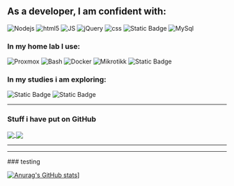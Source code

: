 ## As a developer, I am confident with:
<p>
  <img alt="Nodejs" src="https://img.shields.io/badge/-Nodejs-43853d?style=flat-square&logo=Node.js&logoColor=white" />
  <img alt="html5" src="https://img.shields.io/badge/-HTML5-E34F26?style=flat-square&logo=html5&logoColor=white" />
  <img alt="JS" src="https://img.shields.io/badge/-JavaScript-%23F7DF1E?style=flat-square&logo=javascript&logoColor=white">
  <img alt="jQuery" src="https://img.shields.io/badge/-jQuery-%230769AD?style=flat-square&logo=jquery">
  <img alt="css" src="https://img.shields.io/badge/-CSS-%231572B6?style=flat-square&logo=css3&logoColor=white" />
  <img alt="Static Badge" src="https://img.shields.io/badge/-Sequelize-%2352B0E7?style=flat-square&logo=sequelize&logoColor=white">
  <img alt="MySql" src="https://img.shields.io/badge/-mysql-%234479A1?style=flat-square&logo=mysql&logoColor=white">
</p>

### In my home lab I use:
<p>
  <img alt="Proxmox" src="https://img.shields.io/badge/-PVE-%23E57000?style=flat-square&logo=Proxmox&logoColor=white">
  <img alt="Bash" src="https://img.shields.io/badge/-gnubash-%234EAA25?style=flat-square&logo=gnubash&logoColor=white">
  <img alt="Docker" src="https://img.shields.io/badge/-Docker-46a2f1?style=flat-square&logo=docker&logoColor=white" />
  <img alt="Mikrotikk" src="https://img.shields.io/badge/-Mikrotik-%23293239?style=flat-square&logo=mikrotik&logoColor=white">
<img alt="Static Badge" src="https://img.shields.io/badge/-RPI-%2396060C?style=flat-square&logo=pihole&logoColor=white">

</p>

### In my studies i am exploring:
<p>
  <img alt="Static Badge" src="https://img.shields.io/badge/-Python-%233776AB?style=flat-square&logo=python&logoColor=white">
<img alt="Static Badge" src="https://img.shields.io/badge/-Linux-%23557C94?style=flat-square&logo=kalilinux&logoColor=white">
</p>

<hr>

### Stuff i have put on GitHub
<a href="https://github.com/hrHVN/hrHVN/blob/main/README.md">
  <img align="center" src="https://github-readme-stats.vercel.app/api?username=hrHVN&show_icons=true&theme=radical&count_private=true&layout=compact" />
</a>
<a href="https://github.com/hrHVN/hrHVN/blob/main/README.md">
  <img align="center" src="https://github-readme-stats.vercel.app/api/top-langs/?username=hrHVN&theme=radical&count_private=true&layout=compact&langs_count=8" />
</a>
<hr>

<hr>
### testing

[![Anurag's GitHub stats](https://github-readme-stats.vercel.app/api?username=hrHVN)](https://github.com/anuraghazra/github-readme-stats)]
<!--
**hrHVN/hrHVN** is a ✨ _special_ ✨ repository because its `README.md` (this file) appears on your GitHub profile.

Here are some ideas to get you started:

- 🔭 I’m currently working on ...
- 🌱 I’m currently learning ...
- 👯 I’m looking to collaborate on ...
- 🤔 I’m looking for help with ...
- 💬 Ask me about ...
- 📫 How to reach me: ...
- 😄 Pronouns: ...
- ⚡ Fun fact: ...
-->
